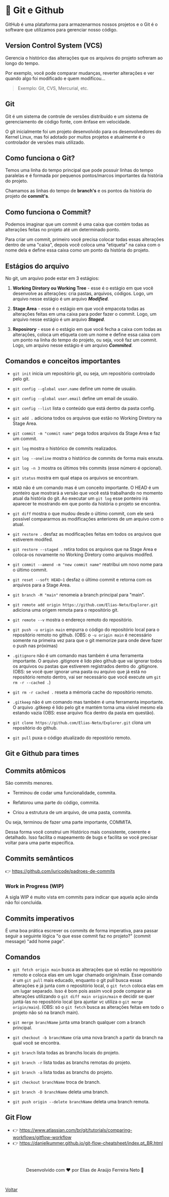 # 🐙 Git e Github

GitHub é uma plataforma para armazenarmos nossos projetos e o Git é o software que utilizamos para gerenciar nosso código.

## Version Control System (VCS)

Gerencia o histórico das alterações que os arquivos do projeto sofreram ao longo do tempo.

Por exemplo, você pode comparar mudanças, reverter alteraçôes e ver quando algo foi modificado e quem modificou...

> Exemplo: Git, CVS, Mercurial, etc.

## Git

Git é um sistema de controle de versões distribuído e um sistema de gerenciamento de código fonte, com ênfase em velocidade.

O git inicialmente foi um projeto desenvolvido para os desenvolvedores do Kernel Linux, mas foi adotado por muitos projetos e atualmente é o controlador de versões mais utilizado.

## Como funciona o Git?

Temos uma linha do tempo principal que pode possuir linhas do tempo paralelas e é formada por pequenos pontos/marcos importantes da história do projeto.

Chamamos as linhas do tempo de **branch's** e os pontos da história do projeto de **commit's**.

## Como funciona o Commit?

Podemos imaginar que um commit é uma caixa que contém todas as alterações feitas no projeto até um determinado ponto.

Para criar um commit, primeiro você precisa colocar todas essas alterações dentro de uma "caixa", depois você coloca uma "etiqueta" na caixa com o nome dela e define essa caixa como um ponto da história do projeto.

## Estágios do arquivo

No git, um arquivo pode estar em 3 estágios:

1. **Working Diretory ou Working Tree** - esse é o estágio em que você desenvolve as alterações: cria pastas, arquivos, códigos. Logo, um arquivo nesse estágio é um arquivo **_Modified_**.

2. **Stage Area** - esse é o estágio em que você empacota todas as alterações feitas em uma caixa para poder fazer o commit. Logo, um arquivo nesse estágio é um arquivo **_Staged_**.

3. **Reposirory** - esse é o estágio em que você fecha a caixa com todas as alterações, coloca um etiqueta com um nome e define essa caixa com um ponto na linha do tempo do projeto, ou seja, você faz um commit. Logo, um arquivo nesse estágio é um arquivo **_Commited_**.

## Comandos e conceitos importantes

- `git init` inicia um repositório git, ou seja, um repositório controlado pelo git.

- `git config --global user.name` define um nome de usuáio.

- `git config --global user.email` define um email de usuáio.

- `git config --list` lista o conteúdo que está dentro da pasta config.

- `git add .` adiciona todos os arquivos que estão no Working Diretory na Stage
  Area.

- `git commit -m "commit name"` pega todos arquivos da Stage Area e faz um commit.

- `git log` mostra o histórico de commits realizados.

- `git log --oneline` mostra o histórico de commits de forma mais enxuta.

- `git log -n 3` mostra os últimos três commits (esse número é opcional).

- `git status` mostra em qual etapa os arquivos se encontram.

- `HEAD` não é um comando mas é um conceito importante. O HEAD é um ponteiro que mostrará a versão que você está trabalhando no momento atual da história do git. Ao executar um `git log` esse ponteiro irá aparecer te mostrando em que ponto da história o projeto se encontra.

- `git diff` mostra o que mudou desde o último commit, com ele será possível compararmos as modificações anteriores de um arquivo com o atual.

- `git restore .` desfaz as modificações feitas em todos os arquivos que estiverem modifed.

- `git restore --staged .` retira todos os arquivos que na Stage Area e coloca-os novamente no Working Diretory como arquivos modifed.

- `git commit --amend -m "new commit name"` reatribui um novo nome para o último commit.

- `git reset --soft HEAD~1` desfaz o último commit e retorna com os arquivos para a Stage Area.

- `git branch -M "main"` renomeia a branch principal para "main".

- `git remote add origin https://github.com/Elias-Neto/Explorer.git` adiciona uma origem remota para o repositório git.

- `git remote --v` mostra o endereço remoto do repositório.

- `git push -u origin main` empurra o código do repositório local para o repositório remoto no github. (OBS: o `-u origin main` é necessário somente na primeira vez para que o git memorize para onde deve fazer o push nas próximas)

- `.gitignore` não é um comando mas também é uma ferramenta importante. O arquivo .gitignore é lido pleo github que vai ignorar todos os arquivos ou pastas que estiverem registrados dentro do .gitignore. (OBS: se você quer ignorar uma pasta ou arquivo que já está no repositório remoto dentro, vai ser necessário que você execute um `git rm -r --cached .`)

- `git rm -r cached .` reseta a mémoria cache do repositório remoto.

- `.gitkeep` não é um comando mas também é uma ferramenta importante. O arquivo .gitkeep é lido pelo git e mantém torna uma visível mesmo ela estando vazia (OBS: esse arquivo fica dentro da pasta em questão).

- `git clone https://github.com/Elias-Neto/Explorer.git` clona um repositório do github.

- `git pull` puxa o código atualizado do repostório remoto.

## Git e Github para times

## Commits atômicos

São commits menores.

- Terminou de codar uma funcionalidade, commita.

- Refatorou uma parte do código, commita.

- Criou a estrutura de um arquivo, de uma pasta, commita.

Ou seja, terminou de fazer uma parte importante, COMMITA.

Dessa forma você construi um Histórico mais consistente, coerente e detalhado. Isso facilita o mapeamento de bugs e facilita se você precisar voltar para uma parte específica.

## Commits semânticos

👉 https://github.com/iuricode/padroes-de-commits

### Work in Progress (WIP)

A sigla WIP é muito vista em commits para indicar que aquela ação ainda não foi concluída.

## Commits imperativos

É uma boa prática escrever os commits de forma imperativa, para passar seguir a seguinte lógica "o que esse commit faz no projeto?" (commit message) "add home page".

## Comandos

- `git fetch origin main` busca as alterações que só estão no repositório remoto e coloca elas em um lugar chamado origin/main. Esse comando é um `git pull` mais educado, enquanto o git pull busca essas alterações e já junta com o repositório local, o `git fetch` coloca elas em um lugar separado. Isso é bom pois assim você pode comparar as alterações utilizando o `git diff main origin/main` e decidir se quer juntá-las no repositório local (pra ajuntar vc utiliza o `git merge origin/main`). (OBS: só o `git fetch` busca as alterações feitas em todo o projeto não só na branch main).

- `git merge branchName` junta uma branch qualquer com a branch principal.

- `git checkout -b branchName` cria uma nova branch a partir da branch na qual você se encontra.

- `git branch` lista todas as branchs locais do projeto.

- `git branch -r` lista todas as branchs remotas do projeto.

- `git branch -a` lista todas as branchs do projeto.

- `git checkout branchName` troca de branch.

- `git branch -D branchName` deleta uma branch.

- `git push origin --delete branchName` deleta uma branch remota.

## Git Flow

- 👉 https://www.atlassian.com/br/git/tutorials/comparing-workflows/gitflow-workflow
- 👉 https://danielkummer.github.io/git-flow-cheatsheet/index.pt_BR.html

<br>
<br>

<p align="center"> Desenvolvido com ❤ por Elias de Araújo Ferreira Neto 👋 <p>

<br>

<a href="../../README.md">Voltar</a>
